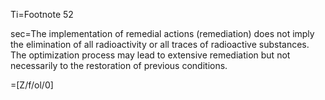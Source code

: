 Ti=Footnote 52

sec=The implementation of remedial actions (remediation) does not imply the elimination of all radioactivity or all traces of radioactive substances. The optimization process may lead to extensive remediation but not necessarily to the restoration of previous conditions.

=[Z/f/ol/0]
